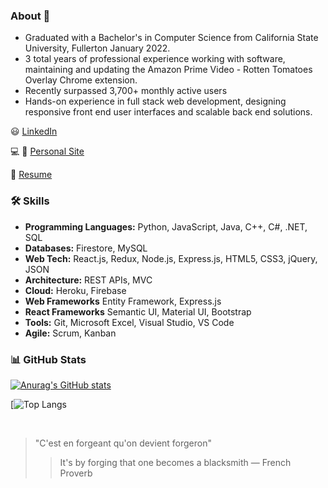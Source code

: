 ### About 👋
- Graduated with a Bachelor's in Computer Science from California State University, Fullerton January 2022.
- 3 total years of professional experience working with software, maintaining and updating the Amazon Prime Video - Rotten Tomatoes Overlay Chrome extension.
- Recently surpassed 3,700+ monthly active users 
- Hands-on experience in full stack web development, designing responsive front end user interfaces and scalable back end solutions.

:smiley: [LinkedIn](https://www.linkedin.com/in/ernesto-hooghkirk/)

:computer: :iphone: [Personal Site](https://ernesto-h.dev/)

:bookmark_tabs: [Resume](https://drive.google.com/file/d/1zFhu29nNWVMTlMrZ1KxXFIdUvjni8ZKa/view?usp=sharing)

### 🛠 Skills
- **Programming Languages:** Python, JavaScript, Java, C++, C#, .NET, SQL
- **Databases:** Firestore, MySQL
- **Web Tech:** React.js, Redux, Node.js, Express.js, HTML5, CSS3, jQuery, JSON
- **Architecture:** REST APIs, MVC
- **Cloud:** Heroku, Firebase
- **Web Frameworks** Entity Framework, Express.js
- **React Frameworks** Semantic UI, Material UI, Bootstrap
- **Tools:** Git, Microsoft Excel, Visual Studio, VS Code
- **Agile:** Scrum, Kanban    

### 📊 GitHub Stats
[![Anurag's GitHub stats](https://github-readme-stats.vercel.app/api?username=ernestohkirk&show_icons=true&theme=swift)](https://github.com/anuraghazra/github-readme-stats)

[![Top Langs](https://github-readme-stats.vercel.app/api/top-langs/?username=ernestohkirk&layout=compact&theme=tokyonight)

<br/>

> "C'est en forgeant qu'on devient forgeron"
> > It's by forging that one becomes a blacksmith
― French Proverb
